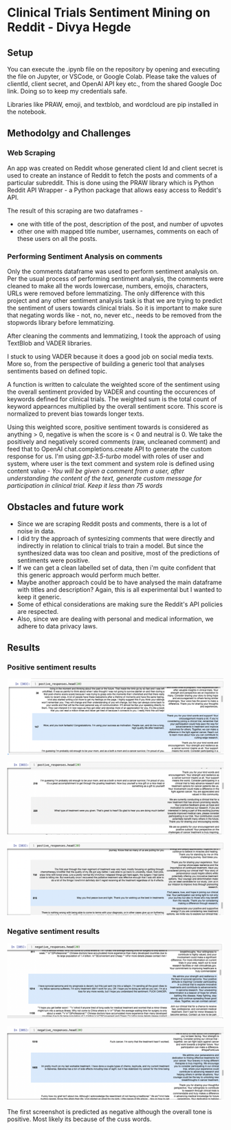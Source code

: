 
# Clinical Trials Sentiment Mining on Reddit - Divya Hegde

## Setup 

You can execute the .ipynb file on the repository by opening and executing the file on Jupyter, or VSCode, or Google Colab.
Please take the values of clientId, client secret, and OpenAI API key etc., from the shared Google Doc link. Doing so to keep my credentials safe.

Libraries like PRAW, emoji, and textblob, and wordcloud are pip installed in the notebook.

## Methodolgy and Challenges

### Web Scraping 
An app was created on Reddit whose generated client Id and client secret is used to create an instance of Reddit to fetch the posts and comments of a particular subreddit. This is done using the PRAW library which is Python Reddit API Wrapper - a Python package that allows easy access to Reddit's API.

The result of this scraping are two dataframes - 
- one with title of the post, description of the post, and number of upvotes
- other one with mapped title number, usernames, comments on each of these users on all the posts.

### Performing Sentiment Analysis on comments
Only the comments dataframe was used to perform sentiment analysis on. Per the usual process of performing sentiment analysis, the comments were cleaned to make all the words lowercase, numbers, emojis, characters, URLs were removed before lemmatizing.
The only difference with this project and any other sentiment analysis task is that we are trying to predict the sentiment of users towards clinical trials. So it is important to make sure that negating words like - not, no, never etc., needs to be removed from the stopwords library before lemmatizing. 

After cleaning the comments and lemmatizing, I took the approach of using TextBlob and VADER libraries.

I stuck to using VADER because it does a good job on social media texts. More so, from the perspective of building a generic tool that analyses sentiments based on defined topic.

A function is written to calculate the weighted score of the sentiment using the overall sentiment provided by VADER and counting the occurences of keywords defined for clinical trials.
The weighted sum is the total count of keyword appearnces multiplied by the overall sentiment score. This score is normalized to prevent bias towards longer texts.

Using this weighted score, positive sentiment towards is considered as anything > 0, negative is when the score is < 0 and neutral is 0.
We take the positively and negatively scored comments (raw, uncleaned comment) and feed that to OpenAI chat.completions.create API to generate the custom response for us. I'm using *gpt-3.5-turbo* model with roles of user and system, where user is the text comment and system role is defined using content value - *You will be given a comment from a user, after understanding the content of the text, generate custom message for participation in clinical trial. Keep it less than 75 words*


## Obstacles and future work

- Since we are scraping Reddit posts and comments, there is a lot of noise in data. 
- I did try the approach of syntesizing comments that were directly and indirectly in relation to clinical trials to train a model. But since the synthesized data was too clean and positive, most of the predictions of sentiments were positive. 
- If we can get a clean labelled set of data, then i'm quite confident that this generic approach would perform much better. 
- Maybe another approach could be to have analysed the main dataframe with titles and description? Again, this is all experimental but I wanted to keep it generic.
- Some of ethical considerations are making sure the Reddit's API policies are respected.
- Also, since we are dealing with personal and medical information, we adhere to data privacy laws.



## Results

### Positive sentiment results

![Screenshot 1](https://raw.githubusercontent.com/divyahegde-07/Projects/main/Clinical%20Trials%20Sentiment%20Mining%20on%20Reddit/Screenshots/Screenshot%202024-05-14%20at%2023.52.25.png)

![Screenshot 2](https://raw.githubusercontent.com/divyahegde-07/Projects/main/Clinical%20Trials%20Sentiment%20Mining%20on%20Reddit/Screenshots/Screenshot%202024-05-14%20at%2023.53.57.png)

![Screenshot 3](https://raw.githubusercontent.com/divyahegde-07/Projects/main/Clinical%20Trials%20Sentiment%20Mining%20on%20Reddit/Screenshots/Screenshot%202024-05-14%20at%2023.55.02.png)

### Negative sentiment results


![Screenshot 3](https://raw.githubusercontent.com/divyahegde-07/Projects/main/Clinical%20Trials%20Sentiment%20Mining%20on%20Reddit/Screenshots/Screenshot%202024-05-14%20at%2023.57.59.png)

![Screenshot 3](https://raw.githubusercontent.com/divyahegde-07/Projects/main/Clinical%20Trials%20Sentiment%20Mining%20on%20Reddit/Screenshots/Screenshot%202024-05-14%20at%2023.58.46.png)

The first screenshot is predicted as negative although the overall tone is positive. Most likely its because of the cuss words.
